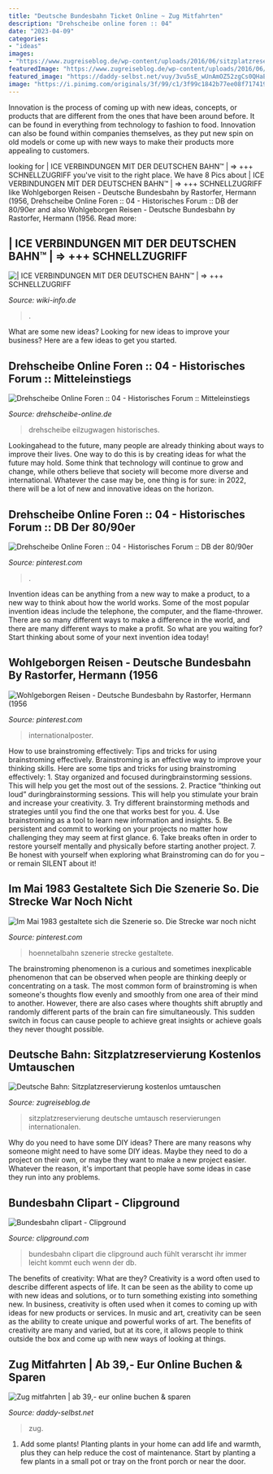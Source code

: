 ```yaml
---
title: "Deutsche Bundesbahn Ticket Online ~ Zug Mitfahrten"
description: "Drehscheibe online foren :: 04"
date: "2023-04-09"
categories:
- "ideas"
images:
- "https://www.zugreiseblog.de/wp-content/uploads/2016/06/sitzplatzreservierung.jpg"
featuredImage: "https://www.zugreiseblog.de/wp-content/uploads/2016/06/sitzplatzreservierung.jpg"
featured_image: "https://daddy-selbst.net/vuy/3vu5sE_wUnAmOZ52zgCs0QHaE_.jpg"
image: "https://i.pinimg.com/originals/3f/99/c1/3f99c1842b77ee08f717419804c36446.jpg"
---
```



Innovation is the process of coming up with new ideas, concepts, or products that are different from the ones that have been around before. It can be found in everything from technology to fashion to food. Innovation can also be found within companies themselves, as they put new spin on old models or come up with new ways to make their products more appealing to customers.

	

		
looking for | ICE VERBINDUNGEN MIT DER DEUTSCHEN BAHN™ | ⇒ +++ SCHNELLZUGRIFF you've visit to the right place. We have 8 Pics about | ICE VERBINDUNGEN MIT DER DEUTSCHEN BAHN™ | ⇒ +++ SCHNELLZUGRIFF like Wohlgeborgen Reisen - Deutsche Bundesbahn by Rastorfer, Hermann (1956, Drehscheibe Online Foren :: 04 - Historisches Forum :: DB der 80/90er and also Wohlgeborgen Reisen - Deutsche Bundesbahn by Rastorfer, Hermann (1956. Read more:
		
    
## | ICE VERBINDUNGEN MIT DER DEUTSCHEN BAHN™ | ⇒ +++ SCHNELLZUGRIFF

<img loading=lazy src="http://www.wiki-info.de/bahn-verbindungen-ice/images/ice-bahnverbindungen-streckennetzplan-karte-map-fahrplan.gif" onerror="this.onerror=null;this.src='https://tse4.mm.bing.net/th?id=OIP.h5zjRZkDvLyWeCcQbLMTMAHaLw&amp;pid=15.1';" alt="| ICE VERBINDUNGEN MIT DER DEUTSCHEN BAHN™ | ⇒ +++ SCHNELLZUGRIFF">

_Source: wiki-info.de_

>. 

	

What are some new ideas?
Looking for new ideas to improve your business? Here are a few ideas to get you started.

    
## Drehscheibe Online Foren :: 04 - Historisches Forum :: Mitteleinstiegs

<img loading=lazy src="http://img820.imageshack.us/img820/9373/01401ayl101101019811116.jpg" onerror="this.onerror=null;this.src='https://tse3.mm.bing.net/th?id=OIP.BjTMZzNPrIZia8cukKykSAHaE6&amp;pid=15.1';" alt="Drehscheibe Online Foren :: 04 - Historisches Forum :: Mitteleinstiegs">

_Source: drehscheibe-online.de_

>drehscheibe eilzugwagen historisches. 

	

Lookingahead to the future, many people are already thinking about ways to improve their lives. One way to do this is by creating ideas for what the future may hold. Some think that technology will continue to grow and change, while others believe that society will become more diverse and international. Whatever the case may be, one thing is for sure: in 2022, there will be a lot of new and innovative ideas on the horizon.

    
## Drehscheibe Online Foren :: 04 - Historisches Forum :: DB Der 80/90er

<img loading=lazy src="https://i.pinimg.com/736x/59/f9/98/59f998cc9a776ec11b7de93ef9933f0a.jpg" onerror="this.onerror=null;this.src='https://tse3.mm.bing.net/th?id=OIP.uR3d0y6t2XTJ-ZZrzGGsiAHaEz&amp;pid=15.1';" alt="Drehscheibe Online Foren :: 04 - Historisches Forum :: DB der 80/90er">

_Source: pinterest.com_

>. 

	

Invention ideas can be anything from a new way to make a product, to a new way to think about how the world works. Some of the most popular invention ideas include the telephone, the computer, and the flame-thrower. There are so many different ways to make a difference in the world, and there are many different ways to make a profit. So what are you waiting for? Start thinking about some of your next invention idea today!

    
## Wohlgeborgen Reisen - Deutsche Bundesbahn By Rastorfer, Hermann (1956

<img loading=lazy src="https://i.pinimg.com/474x/4b/e7/88/4be788ff3424c0eee63cfd657e527cb1--posters-online-original-vintage.jpg" onerror="this.onerror=null;this.src='https://tse2.mm.bing.net/th?id=OIP.f3Se6kfQo7R-al8cfz3aZwAAAA&amp;pid=15.1';" alt="Wohlgeborgen Reisen - Deutsche Bundesbahn by Rastorfer, Hermann (1956">

_Source: pinterest.com_

>internationalposter. 

	

How to use brainstroming effectively: Tips and tricks for using brainstroming effectively.
Brainstroming is an effective way to improve your thinking skills. Here are some tips and tricks for using brainstroming effectively: 1. Stay organized and focused duringbrainstorming sessions. This will help you get the most out of the sessions. 2. Practice “thinking out loud” duringbrainstorming sessions. This will help you stimulate your brain and increase your creativity. 3. Try different brainstorming methods and strategies until you find the one that works best for you. 4. Use brainstroming as a tool to learn new information and insights. 5. Be persistent and commit to working on your projects no matter how challenging they may seem at first glance. 6. Take breaks often in order to restore yourself mentally and physically before starting another project. 7. Be honest with yourself when exploring what Brainstroming can do for you – or remain SILENT about it!

    
## Im Mai 1983 Gestaltete Sich Die Szenerie So. Die Strecke War Noch Nicht

<img loading=lazy src="https://i.pinimg.com/originals/3f/99/c1/3f99c1842b77ee08f717419804c36446.jpg" onerror="this.onerror=null;this.src='https://tse2.mm.bing.net/th?id=OIP.bTJnSc_ipV0T1fIaXoAhOQHaJ4&amp;pid=15.1';" alt="Im Mai 1983 gestaltete sich die Szenerie so. Die Strecke war noch nicht">

_Source: pinterest.com_

>hoennetalbahn szenerie strecke gestaltete. 

	

The brainstroming phenomenon is a curious and sometimes inexplicable phenomenon that can be observed when people are thinking deeply or concentrating on a task. The most common form of brainstroming is when someone's thoughts flow evenly and smoothly from one area of their mind to another. However, there are also cases where thoughts shift abruptly and randomly different parts of the brain can fire simultaneously. This sudden switch in focus can cause people to achieve great insights or achieve goals they never thought possible.

    
## Deutsche Bahn: Sitzplatzreservierung Kostenlos Umtauschen

<img loading=lazy src="https://www.zugreiseblog.de/wp-content/uploads/2016/06/sitzplatzreservierung.jpg" onerror="this.onerror=null;this.src='https://tse4.mm.bing.net/th?id=OIP.3oGosFFkFFhI7e1PXnTP-AHaDa&amp;pid=15.1';" alt="Deutsche Bahn: Sitzplatzreservierung kostenlos umtauschen">

_Source: zugreiseblog.de_

>sitzplatzreservierung deutsche umtausch reservierungen internationalen. 

	

Why do you need to have some DIY ideas?
There are many reasons why someone might need to have some DIY ideas. Maybe they need to do a project on their own, or maybe they want to make a new project easier. Whatever the reason, it's important that people have some ideas in case they run into any problems.

    
## Bundesbahn Clipart - Clipground

<img loading=lazy src="http://clipground.com/images/bundesbahn-clipart-2.jpg" onerror="this.onerror=null;this.src='https://tse1.mm.bing.net/th?id=OIP.oXOIbtnVMqngONokBvbFVgHaHa&amp;pid=15.1';" alt="Bundesbahn clipart - Clipground">

_Source: clipground.com_

>bundesbahn clipart die clipground auch fühlt verarscht ihr immer leicht kommt euch wenn der db. 

	

The benefits of creativity: What are they?
Creativity is a word often used to describe different aspects of life. It can be seen as the ability to come up with new ideas and solutions, or to turn something existing into something new. In business, creativity is often used when it comes to coming up with ideas for new products or services. In music and art, creativity can be seen as the ability to create unique and powerful works of art. The benefits of creativity are many and varied, but at its core, it allows people to think outside the box and come up with new ways of looking at things.

    
## Zug Mitfahrten | Ab 39,- Eur Online Buchen &amp; Sparen

<img loading=lazy src="https://daddy-selbst.net/vuy/3vu5sE_wUnAmOZ52zgCs0QHaE_.jpg" onerror="this.onerror=null;this.src='https://tse1.mm.bing.net/th?id=OIP.UK8obKeHKTREqh8V8kqSrgAAAA&amp;pid=15.1';" alt="Zug mitfahrten | ab 39,- eur online buchen &amp; sparen">

_Source: daddy-selbst.net_

>zug. 

	

1. Add some plants! Planting plants in your home can add life and warmth, plus they can help reduce the cost of maintenance. Start by planting a few plants in a small pot or tray on the front porch or near the door.

